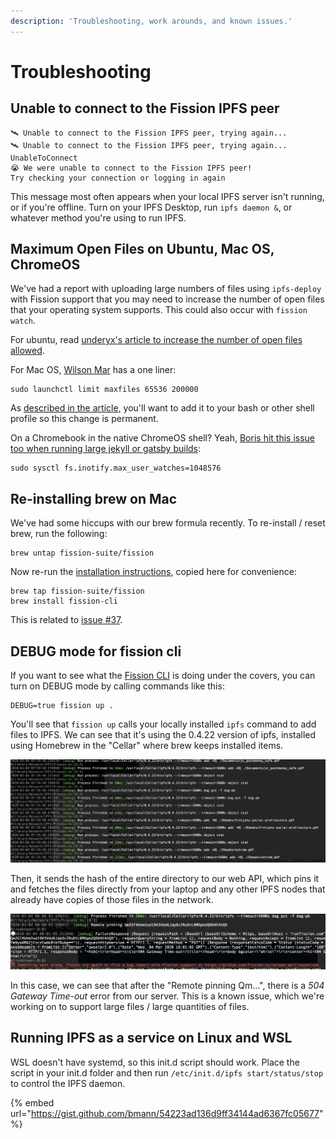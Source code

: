 ```yaml
---
description: 'Troubleshooting, work arounds, and known issues.'
---
```


# Troubleshooting

## Unable to connect to the Fission IPFS peer

```text
🛰 Unable to connect to the Fission IPFS peer, trying again...
🛰 Unable to connect to the Fission IPFS peer, trying again...
UnableToConnect
😭 We were unable to connect to the Fission IPFS peer!
Try checking your connection or logging in again
```

This message most often appears when your local IPFS server isn't running, or if you're offline. Turn on your IPFS Desktop, run `ipfs daemon &`, or whatever method you're using to run IPFS.

## Maximum Open Files on Ubuntu, Mac OS, ChromeOS

We've had a report with uploading large numbers of files using `ipfs-deploy` with Fission support that you may need to increase the number of open files that your operating system supports. This could also occur with `fission watch`.

For ubuntu, read [underyx's article to increase the number of open files allowed](https://underyx.me/articles/raising-the-maximum-number-of-file-descriptors).

For Mac OS, [Wilson Mar](https://wilsonmar.github.io/maximum-limits/) has a one liner:

```text
sudo launchctl limit maxfiles 65536 200000
```

As [described in the article,](https://wilsonmar.github.io/maximum-limits/) you'll want to add it to your bash or other shell profile so this change is permanent.

On a Chromebook in the native ChromeOS shell? Yeah, [Boris hit this issue too when running large jekyll or gatsby builds](https://wiki.bmann.ca/chromebook#increase-inotify):

```text
sudo sysctl fs.inotify.max_user_watches=1048576
```

## Re-installing brew on Mac

We've had some hiccups with our brew formula recently. To re-install / reset brew, run the following:

```text
brew untap fission-suite/fission
```

Now re-run the [installation instructions](https://guide.fission.codes/installation#macos), copied here for convenience:

```text
brew tap fission-suite/fission
brew install fission-cli
```

This is related to [issue \#37](https://github.com/fission-suite/cli/issues/37).

## DEBUG mode for fission cli

If you want to see what the [Fission CLI](../apps/cli.md) is doing under the covers, you can turn on DEBUG mode by calling commands like this:

```text
DEBUG=true fission up .
```

You'll see that `fission up` calls your locally installed `ipfs` command to add files to IPFS. We can see that it's using the 0.4.22 version of ipfs, installed using Homebrew in the "Cellar" where brew keeps installed items.

![](../.gitbook/assets/screen-shot-2020-03-04-at-8.00.25-am.png)

Then, it sends the hash of the entire directory to our web API, which pins it and fetches the files directly from your laptop and any other IPFS nodes that already have copies of those files in the network.

![](../.gitbook/assets/screenshot-2020-03-04-08.58.05.png)

In this case, we can see that after the "Remote pinning Qm…", there is a _504 Gateway Time-out_ error from our server. This is a known issue, which we're working on to support large files / large quantities of files.

## Running IPFS as a service on Linux and WSL <a id="initd"></a>

WSL doesn't have systemd, so this init.d script should work. Place the script in your init.d folder and then run `/etc/init.d/ipfs start/status/stop` to control the IPFS daemon.

{% embed url="https://gist.github.com/bmann/54223ad136d9ff34144ad6367fc05677" %}



